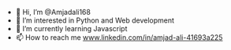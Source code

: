 - 👋 Hi, I’m @Amjadali168
- 👀 I’m interested in Python and Web development
- 🌱 I’m currently learning Javascript
- 📫 How to reach me www.linkedin.com/in/amjad-ali-41693a225


<!---
Amjadali168/Amjadali168 is a ✨ special ✨ repository because its `README.md` (this file) appears on your GitHub profile.
You can click the Preview link to take a look at your changes.
--->
